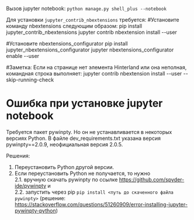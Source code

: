 Вызов jupyter notebook:
`python manage.py shell_plus --notebook`


Для установки `jupyter_contrib_nbextensions` требуется:
#Установите команду nbextensions следующим образом:
pip install jupyter_contrib_nbextensions
jupyter contrib nbextension install --user

#Установите nbextensions_configurator
pip install jupyter_nbextensions_configurator
jupyter nbextensions_configurator enable --user

#Заметка: Если на странице нет элемента Hinterland или она неполная, командная строка выполняет:
jupyter contrib nbextension install --user --skip-running-check

# Ошибка при установке jupyter notebook
Требуется пакет pywinpty. Но он не устанавливается в некоторых версиях Python.
В файле dev_requirements.txt указана версия pywinpty==2.0.9, неофициальная версия 2.0.5.

Решения:
1. Переустановить Python другой версии.
2. Если переустановить Python не получается, то нужно   
2.1. вручную скачать pywinpty по ссылке https://github.com/spyder-ide/pywinpty и   
2.2. запустить через pip `pip install <путь до скаченного файла pywinpty>`
(решение: https://stackoverflow.com/questions/51260909/error-installing-jupyter-pywinpty-python)